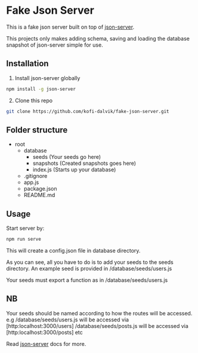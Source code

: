 # Fake Json Server

This is a fake json server built on top of [json-server](https://github.com/typicode/json-server).

This projects only makes adding schema, saving and loading the database snapshot of json-server simple for use.

## Installation
1. Install json-server globally

```bash
npm install -g json-server
```
2. Clone this repo
```bash
git clone https://github.com/kofi-dalvik/fake-json-server.git
```

## Folder structure
- root
    - database
        - seeds (Your seeds go here)
        - snapshots (Created snapshots goes here)
        - index.js (Starts up your database)
    - .gitignore
    - app.js
    - package.json
    - README.md


## Usage
Start server by:
```bash
npm run serve
```
This will create a config.json file in database directory.

As you can see, all you have to do is to add your seeds to the seeds directory.
An example seed is provided in /database/seeds/users.js

Your seeds must export a function as in /database/seeds/users.js

## NB
Your seeds should be named according to how the routes will be accessed.
e.g /database/seeds/users.js will be accessed via [http:localhost:3000/users]
/database/seeds/posts.js will be accessed via [http:localhost:3000/posts]
etc

Read [json-server](https://github.com/typicode/json-server) docs for more.